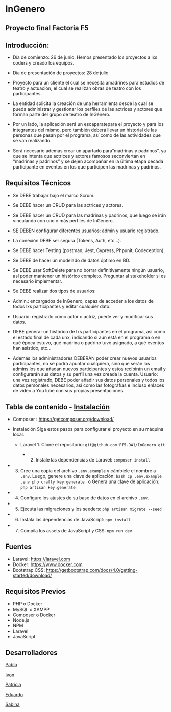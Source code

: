 # InGenero
## Proyecto final Factoria F5
## Introducción:
* 	Día de comienzo: 26 de junio. Hemos presentado los proyectos a lxs coders y creado los equipos. 
* 	Día de presentación de proyectos: 28 de julio
* 	Proyecto para un cliente el cual se necesita amadrines para estudios de teatro y actuación, el cual se realizan obras de teatro con los participantes.
   
* La entidad solicita la creación de una herramienta desde la cual se pueda administrar y gestionar los perfiles de las actrices y actores que forman parte del grupo de teatro de InGénero.
 
* Por un lado, la aplicación será un escaparatepara el proyecto y para los integrantes del mismo, pero también deberá llevar un historial de las personas que pasan por el programa, así como de las actividades que se van realizando.
 
* Será necesario además crear un apartado para“madrinas y padrinos”, ya que se intenta que actrices y actores famosos seconviertan en “madrinas y padrinos” y se dejen acompañar en la última etapa decada participante en eventos en los que participen las madrinas y padrinos.
 ## Requisitos Técnicos
 
*	Se DEBE trabajar bajo el marco Scrum.
*	Se DEBE hacer un CRUD para las actrices y actores.
*	Se DEBE hacer un CRUD para las madrinas y padrinos, que luego se irán vinculando con uno o más perfiles de InGénero.
*	SE DEBEN configurar diferentes usuarios: admin y usuario registrado.
*	La conexión DEBE ser segura (Tokens, Auth, etc…).
*	Se DEBE hacer Testing (postman, Jest, Cypress, Phpunit, Codeception).
*	Se DEBE de hacer un modelado de datos óptimo en BD.
*	Se DEBE usar SoftDelete para no borrar definitivamente ningún usuario, así poder mantener un histórico completo. Preguntar al stakeholder si es necesario implementar.

*	Se DEBE realizar dos tipos de usuarios:
*	Admin.: encargados de InGenero, capaz de acceder a los datos de todos lxs participantes y editar cualquier dato.
*	Usuario: registrado como actor o actriz, puede ver y modificar sus datos.

*	DEBE generar un histórico de lxs participantes en el programa, así como el estado final de cada unx, indicando si aún está en el programa o en qué época estuvo, qué madrina o padrino tuvo asignado, a qué eventos han asistido, etc… 

* Además los administradores DEBERÁN poder crear nuevos usuarios participantes, no se podrá apuntar cualquiera, sino que serán los admins los que añadan nuevos participantes y estos recibirán un email y configurarán sus datos y su perfil una vez creada la cuenta.
Usuario: una vez registrado, DEBE poder añadir sus datos personales y todos los datos personales necesarios, así como las fotografías e incluso enlaces de video a YouTube con sus propias presentaciones.   

  


## Tabla de contenido - [Instalación](#instalación) 

        
* Composer : https://getcomposer.org/download/
* Instalación Siga estos pasos para configurar el proyecto en su máquina local.
  * Laravel 1. Clone el repositorio: ```git@github.com:FF5-DW1/InGenero.git ```

    * 2. Instale las dependencias de Laravel: ```composer install ```
         
* 3. Cree una copia del archivo `.env.example` y cámbiele el nombre a `.env`.
Luego, genere una clave de aplicación: ```bash cp .env.example .env php crafty key:generate ```
o Genera una clave de aplicación:
```php artisan key:generate```

* 4. Configure los ajustes de su base de datos en el archivo `.env`.
* 5. Ejecuta las migraciones y los seeders:
```php artisan migrate --seed```
* 6. Instala las dependencias de JavaScript:
```npm install```
* 7. Compila los assets de JavaScript y CSS:
```npm run dev```

 ## Fuentes
* Laravel: https://laravel.com
* Docker: https://www.docker.com
* Bootstrap CSS: https://getbootstrap.com/docs/4.0/getting-started/download/

## Requisitos Previos
* PHP o Docker
* MySQL o XAMPP
* Composer o Docker
* Node.js
* NPM
* Laravel
* JavaScript
## Desarrolladores

[Pablo](https://github.com/Khodac)

[Ivon](https://github.com/ivon4)

[Patricia](https://github.com/pgmascarini)

[Eduardo](https://github.com/educarmas)

[Sabina](https://github.com/Sjuniperus)
